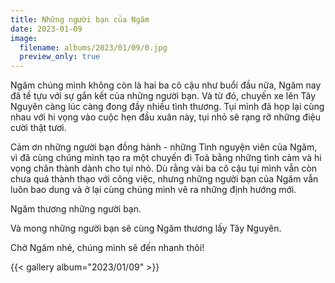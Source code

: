 ```yaml
---
title: Những người bạn của Ngăm
date: 2023-01-09
image:
  filename: albums/2023/01/09/0.jpg
  preview_only: true
---
```


Ngăm chúng mình không còn là hai ba cô cậu như buổi đầu nữa, Ngăm nay đã tề tựu với sự gắn kết của những người bạn. Và
từ đó, chuyến xe lên Tây Nguyên càng lúc càng đong đầy nhiều tình thương. Tụi mình đã họp lại cùng nhau với hi vọng vào
cuộc hẹn đầu xuân này, tụi nhỏ sẽ rạng rỡ những điệu cười thật tươi.

Cảm ơn những người bạn đồng hành - những Tình nguyện viên của Ngăm, vì đã cùng chúng mình tạo ra một chuyến đi Toả bằng
những tình cảm và hi vọng chân thành dành cho tụi nhỏ. Dù rằng vài ba cô cậu tụi mình vẫn còn chưa quá thành thạo với
công việc, nhưng những người bạn của Ngăm vẫn luôn bao dung và ở lại cùng chúng mình vẽ ra những định hướng mới.

Ngăm thương những người bạn.

Và mong những người bạn sẽ cùng Ngăm thương lấy Tây Nguyên.

Chờ Ngăm nhé, chúng mình sẽ đến nhanh thôi!

{{< gallery album="2023/01/09" >}}
